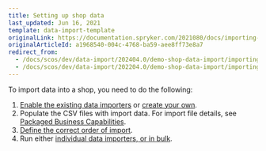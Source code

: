 ```yaml
---
title: Setting up shop data
last_updated: Jun 16, 2021
template: data-import-template
originalLink: https://documentation.spryker.com/2021080/docs/importing-demo-shop-data
originalArticleId: a1968540-004c-4768-ba59-aee8ff73e8a7
redirect_from:
  - /docs/scos/dev/data-import/202404.0/demo-shop-data-import/importing-demo-shop-data.html
  - /docs/scos/dev/data-import/202204.0/demo-shop-data-import/importing-demo-shop-data.html
---
```


To import data into a shop, you need to do the following:

1. [Enable the existing data importers](/docs/dg/dev/data-import/{{page.version}}/data-importers-implementation.html) or [create your own](/docs/dg/dev/data-import/{{page.version}}/creating-data-importers.html).
2. Populate the CSV files with import data. For import file details, see [Packaged Business Capabilities](/docs/pbc/all/pbc.html).
3. [Define the correct order of import](/docs/dg/dev/data-import/{{page.version}}/execution-order-of-data-importers.html).
4. Run either [individual data importers, or in bulk](/docs/dg/dev/data-import/{{page.version}}/importing-data-with-a-configuration-file.html#console-commands-to-run-import).
